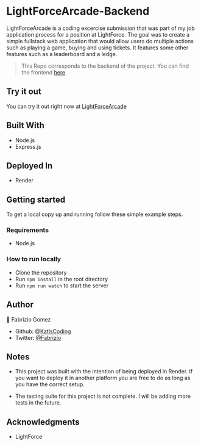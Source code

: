 # LightForceArcade-Backend

LightForceArcade is a coding excercise submission that was part of my job application process for a position at LightForce. The goal was to create a simple fullstack web application that would allow users do multiple actions such as playing a game, buying and using tickets. It features some other features such as a leaderboard and a ledge.
>This Repo corresponds to the backend of the project. You can find the frontend [here](https://github.com/KatIsCoding/LightForceProject-Frontend)


## Try it out

You can try it out right now at [LightForceArcade](https://katiscoding.github.io/LightForceProject-Frontend/)

## Built With

- Node.js
- Express.js

## Deployed In

- Render

## Getting started

To get a local copy up and running follow these simple example steps.

### Requirements

- Node.js

### How to run locally

- Clone the repository
- Run `npm install` in the root directory
- Run `npm run watch` to start the server

## Author

👤 Fabrizio Gomez

- Github: [@KatIsCoding](https://github.com/KatIsCoding)
- Twitter: [@Fabrizio](https://twitter.com/fabriziogr211)

## Notes

- This project was built with the intention of being deployed in Render. If you want to deploy it in another platform you are free to do as long as you have the correct setup.

- The testing suite for this project is not complete. I will be adding more tests in the future.

## Acknowledgments

- LightForce

